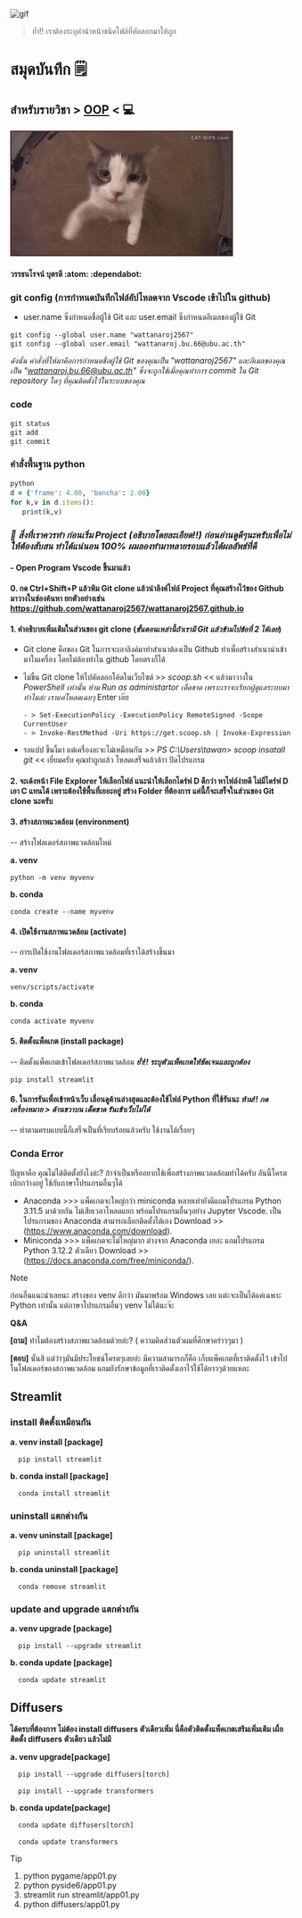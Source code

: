 ![gif](https://i.pinimg.com/originals/19/c9/e3/19c9e3184c7783ab99fd11af529711c5.gif)  

> ย้ำ!! เราต้องระบุคำนำหน้าชนิดไฟล์ที่คัดลอกมาให้ถูก 

# สมุดบันทึก :spiral_notepad:

## สำหรับรายวิชา > [__OOP__](https://Wattanaroj2567.github.io) < :computer:

![download.gif](./CatsLove.gif)
 
#### วรรธนโรจน์ บุตรดี :atom: :dependabot:

### git config **(การกำหนดบันทึกไฟล์อัปโหลดจาก Vscode เข้าไปใน github)**
*  user.name ซึ่งกำหนดชื่อผู้ใช้ Git และ user.email ซึ่งกำหนดอีเมลของผู้ใช้ Git
~~~
git config --global user.name "wattanaroj2567"
git config --global user.email "wattanaroj.bu.66@ubu.ac.th"
~~~
*ดังนั้น คำสั่งที่ให้มาคือการกำหนดชื่อผู้ใช้ Git ของคุณเป็น "wattanaroj2567" และอีเมลของคุณเป็น "wattanaroj.bu.66@ubu.ac.th"
 ซึ่งจะถูกใช้เมื่อคุณทำการ commit ใน Git repository ใดๆ ที่คุณติดตั้งไว้ในระบบของคุณ*

### code
~~~
git status
git add
git commit
~~~
### คำสั่งพื้นฐาน python
~~~ruby
python
d = {'frame': 4.00, 'bancha': 2.00}
for k,v in d.items():
   print(k,v)
~~~

### ***:pushpin: สิ่งที่เราควรทำ ก่อนเริ่ม Project (อธิบายโดยละเอียด!!) ก่อนอ่านดูดีๆนะครับเพื่อไม่ให้ต้องสับสน ทำได้แน่นอน 100% ผมลองทำมาหลายรอบแล้วได้ผลลัพธ์ที่ดี***

#### - **Open Program Vscode ขึ้นมาแล้ว** 

#### 0. กด Ctrl+Shift+P แล้วพิม Git clone แล้วนำลิงค์ไฟล์ Project ที่คุณสร้างไว้ของ Github มาวางในช่องค้นหา  **ยกตัวอย่างเช่น https://github.com/wattanaroj2567/wattanaroj2567.github.io**
#### 1. คำอธิบายเพิ่มเติมในส่วนของ git clone (***ขั้นตอนเหล่านี้ถ้าเรามี Git แล้วข้ามไปข้อที่ 2 ได้เลย***)  
  * Git clone คือของ Git ในการจะเอาลิงค์มาทำสำเนาต้องเป็น  Github ทำเพื่อสร้างสำเนานำเข้ามาในเครื่อง โดยไม่ต้องทำใน github โดยตรงก็ได้
  * ไม่ขึ้น Git clone ให้ไปคัดลอกโค้ดในเว็บไซต์ >> *scoop.sh* << แล้วมาวางใน *PowerShell เท่านั้น ห้าม Run as administartor เด็ดขาด เพราะเราจะเรียกผู้ดูแลระบบมาทำไมล่ะ เราแค่โหลดเฉยๆ* Enter เล๊ย
    
     ~~~
     - > Set-ExecutionPolicy -ExecutionPolicy RemoteSigned -Scope CurrentUser
     - > Invoke-RestMethod -Uri https://get.scoop.sh | Invoke-Expression
     ~~~
     
  * รอแปป ขึ้นงี้มา แต่เครื่องละจะไม่เหมือนกัน >> *PS C:\Users\tawan> scoop insatall git* << เยี่ยมครับ คุณทำถูกแล้ว โหลดเสร็จแล้วล้าา ปิดโปรแกรม
  
#### 2. จะเด้งหน้า File Explorer ให้เลือกไฟล์ แนะนำให้เลือกไดร์ฟ D ดีกว่า หาไฟล์ง่ายดี ไม่มีไดร์ฟ D เอา C แทนได้ เพราะต้องใช้พื้นที่เยอะอยู่ สร้าง Folder ที่ต้องการ แค่นี้ก็จะเสร็จในส่วนของ Git clone นะครับ



#### 3. สร้างสภาพแวดล้อม (environment) 
 -- สร้างโฟลเดอร์สภาพแวดล้อมใหม่
 
   **a. venv**
   ```
   python -m venv myvenv
   ```
   **b. conda**
   ```
   conda create --name myvenv 
   ```
#### 4. เปิดใช้งานสภาพแวดล้อม (activate)
 -- การเปิดใช้งานโฟลเดอร์สภาพแวดล้อมที่เราได้สร้างขึ้นมา
 
   **a. venv**
   ```
   venv/scripts/activate 
   ```
   **b. conda**
   ```
   conda activate myvenv
   ```
#### 5. ติดตั้งแพ็คเกต (install package)
 -- ติดตั้งแพ็คเกตเข้าโฟลเดอร์สภาพแวดล้อม ***ย้ำ!! ระบุตัวแพ็คเกตให้ชัดเจนและถูกต้อง***
   ```
   pip install streamlit
   ```
#### 6. ในการรันเพื่อเข้าหน้าเว็บ เลื่อนดูด้านล่างสุดและต้องใช้ไฟล์ Python ที่ใช้รันนะ ***ห้าม!! กดเครื่องหมาย > ด้านขวาบน เด็ดขาด รันเข้าเว็บไม่ได้***
 -- ทำตามครบแบบนี้ก็เสร็จเป็นที่เรียบร้อยแล้วครับ ใช้งานได้เรื่อยๆ

### Conda Error 
 ปัญหาคือ คุณไม่ได้ติดตั้งยังไงล่ะ? ถ้าจำเป็นหรืออยากใช้เพื่อสร้างภาพแวลดล้อมทำได้ครับ อันนี้โครตเบิกกว้างอยู่ ใช้กับภาษาโปรแกรมอื่นๆได้  
 - Anaconda  >>> แพ็คเกตจะใหญ่กว่า miniconda หลายเท่ายังดีแถมโปรแกรม Python 3.11.5 มาด้วยกัน ไม่เสียเวลาโหลดแยก พร้อมโปรแกรมอื่นๆอย่าง Jupyter Vscode. เป็นโปรแกรมของ Anaconda สามารถเลือกติดตั้งได้เอง Download >> (https://www.anaconda.com/download).
 - Miniconda >>> แพ็คเกตจะไม่ใหญ่มาก ต่างจาก Anaconda เยอะ แถมโปรแกรม Python 3.12.2 ตัวเดียว Download >> (https://docs.anaconda.com/free/miniconda/).


> [!NOTE]
> ก่อนอื่นแนะนำเลยนะ สร้างของ venv ดีกว่า มันมาพร้อม Windows เลย แต่ะจะเป็นได้แค่เฉพาะ Python เท่านั้น แต่ภาษาโปรแกรมอื่นๆ venv ไม่ได้นะจ๊ะ

 
 __Q&A__
 
 **[ถาม]** ทำไมต้องสร้างสภาพแวดล้อมด้วยล่ะ? ( ความคิดส่วนตัวผมที่ศึกษาคร่าวๆมา )
 
 **[ตอบ]** นั่นสิ แต่ว่าๆมันมีประโยชน์โครตๆเลยอ่ะ มีความสามารถก็คือ เก็บแพ็คเกตที่เราติดตั้งไว้ เข้าไปในโฟลเดอร์ของสภาพแวดล้อม แถมยังรักษาข้อมูลที่เราติดตั้งเอาไว้ใช้ได้ยาวๆด้วยแหละ


## Streamlit
### install ติดตั้งเหมือนกัน

 **a. venv install [package]** 
 ```
   pip install streamlit 
 ```
 **b. conda install [package]** 
 ```
   conda install streamlit  
 ```
  
### uninstall แตกต่างกัน

 **a. venv uninstall [package]**
 ```
   pip uninstall streamlit 
 ```
 **b. conda uninstall [package]**
 ```
   conda remove streamlit 
 ```
 
### update and upgrade  แตกต่างกัน

 **a. venv upgrade [package]** 
 ```
   pip install --upgrade streamlit 
 ```
 **b. conda update [package]**
 ```
   conda update streamlit 
 ```

 
## Diffusers
  **ได้ครบที่ต้องการ ไม่ต้อง install diffusers ตัวเดียวเพิ่ม นี่คือตัวติดตั้งแพ็คเกตเสริมเพิ่มเติม เผื่อติดตั้ง diffusers ตัวเดียว แล้วไม่มี**
 
 **a. venv upgrade[package]** 
 ```
   pip install --upgrade diffusers[torch]
 ```
 ```
   pip install --upgrade transformers
 ```
 **b. conda update[package]**
 ```
   conda update diffusers[torch]
 ```
 ```
   conda update transformers
 ```

   > [!TIP]
   > 1. python pygame/app01.py
   > 2. python pyside6/app01.py
   > 3. streamlit run streamlit/app01.py
   > 4. python diffusers/app01.py

